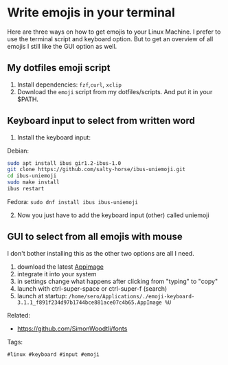# Write emojis in your terminal

Here are three ways on how to get emojis to your Linux Machine. I prefer to
use the terminal script and keyboard option. But to get an overview of all 
emojis I still like the GUI option as well.

## My dotfiles emoji script 

1. Install dependencies: `fzf`,`curl`, `xclip`
1. Download the `emoji` script from my dotfiles/scripts. And put it in your \$PATH.

## Keyboard input to select from written word

1. Install the keyboard input:

Debian:

```bash
sudo apt install ibus gir1.2-ibus-1.0
git clone https://github.com/salty-horse/ibus-uniemoji.git
cd ibus-uniemoji
sudo make install
ibus restart
```

Fedora: `sudo dnf install ibus ibus-uniemoji`

2. Now you just have to add the keyboard input (other) called uniemoji

## GUI to select from all emojis with mouse

I don't bother installing this as the other two options are all I need.

1. download the latest [Appimage]
1. integrate it into your system
1. in settings change what happens after clicking from "typing" to "copy"
1. launch with ctrl-super-space or ctrl-super-f (search)
1. launch at startup: `/home/sero/Applications/./emoji-keyboard-3.1.1_f891f234d97b1744bce881ace07c4b65.AppImage %U`

[Appimage]: <https://github.com/OzymandiasTheGreat/emoji-keyboard/releases>

Related:

* <https://github.com/SimonWoodtli/fonts>

Tags:

    #linux #keyboard #input #emoji
